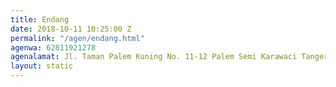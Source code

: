 ```yaml
---
title: Endang
date: 2018-10-11 10:25:00 Z
permalink: "/agen/endang.html"
agenwa: 62811921278
agenalamat: Jl. Taman Palem Kuning No. 11-12 Palem Semi Karawaci Tangerang
layout: static
---
```


